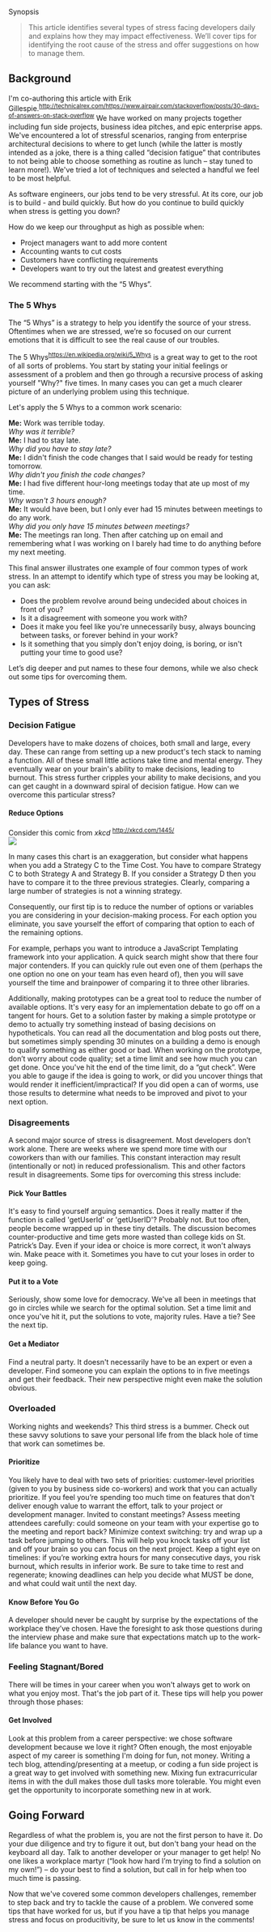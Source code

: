 Synopsis
> This article identifies several types of stress facing developers daily and explains how they may impact effectiveness. We’ll cover tips for identifying the root cause of the stress and offer suggestions on how to manage them.

## Background
I'm co-authoring this article with Erik Gillespie.<sup>http://technicalrex.com/</sup><sup>https://www.airpair.com/stackoverflow/posts/30-days-of-answers-on-stack-overflow</sup> We have worked on many projects together including fun side projects, business idea pitches, and epic enterprise apps. We've encountered a lot of stressful scenarios, ranging from enterprise architectural decisions to where to get lunch (while the latter is mostly intended as a joke, there is a thing called “decision fatigue” that contributes to not being able to choose something as routine as lunch – stay tuned to learn more!). We've tried a lot of techniques and selected a handful we feel to be most helpful.

As software engineers, our jobs tend to be very stressful.  At its core, our job is to build - and build quickly. But how do you continue to build quickly when stress is getting you down?

How do we keep our throughput as high as possible when:

- Project managers want to add more content
- Accounting wants to cut costs
- Customers have conflicting requirements
- Developers want to try out the latest and greatest everything

We recommend starting with the “5 Whys”.

### The 5 Whys
The “5 Whys” is a strategy to help you identify the source of your stress. Oftentimes when we are stressed, we’re so focused on our current emotions that it is difficult to see the real cause of our troubles.

The 5 Whys<sup>https://en.wikipedia.org/wiki/5_Whys</sup> is a great way to get to the root of all sorts of problems. You start by stating your initial feelings or assessment of a problem and then go through a recursive process of asking yourself "Why?" five times. In many cases you can get a much clearer picture of an underlying problem using this technique.

Let's apply the 5 Whys to a common work scenario:


**Me:** Work was terrible today.<br>
*Why was it terrible?*<br>
**Me:** I had to stay late.<br>
*Why did you have to stay late?*<br>
**Me:** I didn't finish the code changes that I said would be ready for testing tomorrow.<br>
*Why didn't you finish the code changes?*<br>
**Me:** I had five different hour-long meetings today that ate up most of my time.<br>
*Why wasn't 3 hours enough?*<br>
**Me:** It would have been, but I only ever had 15 minutes between meetings to do any work.<br>
*Why did you only have 15 minutes between meetings?*<br>
**Me:** The meetings ran long. Then after catching up on email and remembering what I was working on I barely had time to do anything before my next meeting.


This final answer illustrates one example of four common types of work stress. In an attempt to identify which type of stress you may be looking at, you can ask:

- Does the problem revolve around being undecided about choices in front of you?
- Is it a disagreement with someone you work with?
- Does it make you feel like you're unnecessarily busy, always bouncing between tasks, or forever behind in your work?
- Is it something that you simply don't enjoy doing, is boring, or isn't putting your time to good use?

Let’s dig deeper and put names to these four demons, while we also check out some tips for overcoming them.

## Types of Stress
### Decision Fatigue
Developers have to make dozens of choices, both small and large, every day. These can range from setting up a new product's tech stack to naming a function. All of these small little actions take time and mental energy. They eventually wear on your brain's ability to make decisions, leading to burnout. This stress further cripples your ability to make decisions, and you can get caught in a downward spiral of decision fatigue. How can we overcome this particular stress? 

#### Reduce Options
Consider this comic from *xkcd* <sup>http://xkcd.com/1445/</sup><br>
<img src="https://imgs.xkcd.com/comics/efficiency.png"/>

In many cases this chart is an exaggeration, but consider what happens when you add a Strategy C to the Time Cost. You have to compare Strategy C to both Strategy A and Strategy B. If you consider a Strategy D then you have to compare it to the three previous strategies. Clearly, comparing a large number of strategies is not a winning strategy.

Consequently, our first tip is to reduce the number of options or variables you are considering in your decision-making process. For each option you eliminate, you save yourself the effort of comparing that option to each of the remaining options.

For example, perhaps you want to introduce a JavaScript Templating framework into your application. A quick search might show that there four major contenders. If you can quickly rule out even one of them (perhaps the one option no one on your team has even heard of), then you will save yourself the time and brainpower of comparing it to three other libraries.

Additionally, making prototypes can be a great tool to reduce the number of available options. It's very easy for an implementation debate to go off on a tangent for hours.  Get to a solution faster by making a simple prototype or demo to actually try something instead of basing decisions on hypotheticals.  You can read all the documentation and blog posts out there, but sometimes simply spending 30 minutes on a building a demo is enough to qualify something as either good or bad.  When working on the prototype, don’t worry about code quality; set a time limit and see how much you can get done. Once you've hit the end of the time limit, do a “gut check”. Were you able to gauge if the idea is going to work, or did you uncover things that would render it inefficient/impractical? If you did open a can of worms, use those results to determine what needs to be improved and pivot to your next option.

### Disagreements
A second major source of stress is disagreement. Most developers don’t work alone.  There are weeks where we spend more time with our coworkers than with our families.  This constant interaction may result (intentionally or not) in reduced professionalism. This and other factors result in disagreements. Some tips for overcoming this stress include:

#### Pick Your Battles
It's easy to find yourself arguing semantics.  Does it really matter if the function is called 'getUserId' or 'getUserID'? Probably not. But too often, people become wrapped up in these tiny details.  The discussion becomes counter-productive and time gets more wasted than college kids on St. Patrick’s Day. Even if your idea or choice is more correct, it won't always win. Make peace with it. Sometimes you have to cut your loses in order to keep going.

#### Put it to a Vote
Seriously, show some love for democracy. We've all been in meetings that go in circles while we search for the optimal solution.  Set a time limit and once you've hit it, put the solutions to vote, majority rules. Have a tie? See the next tip.

#### Get a Mediator
Find a neutral party.  It doesn't necessarily have to be an expert or even a developer.  Find someone you can explain the options to in five meetings and get their feedback.  Their new perspective might even make the solution obvious.

### Overloaded
Working nights and weekends? This third stress is a bummer. Check out these savvy solutions to save your personal life from the black hole of time that work can sometimes be.

#### Prioritize
You likely have to deal with two sets of priorities: customer-level priorities (given to you by business side co-workers) and work that you can actually prioritize. If you feel you’re spending too much time on features that don't deliver enough value to warrant the effort, talk to your project or development manager. Invited to constant meetings? Assess meeting attendees carefully: could someone on your team with your expertise go to the meeting and report back? Minimize context switching: try and wrap up a task before jumping to others. This will help you knock tasks off your list and off your brain so you can focus on the next project. Keep a tight eye on timelines: if you’re working extra hours for many consecutive days, you risk burnout, which results in inferior work. Be sure to take time to rest and regenerate; knowing deadlines can help you decide what MUST be done, and what could wait until the next day. 

#### Know Before You Go
A developer should never be caught by surprise by the expectations of the workplace they’ve chosen. Have the foresight to ask those questions during the interview phase and make sure that expectations match up to the work-life balance you want to have. 

### Feeling Stagnant/Bored
There will be times in your career when you won't always get to work on what you enjoy most. That's the job part of it. These tips will help you power through those phases: 

#### Get Involved
Look at this problem from a career perspective: we chose software development because we love it right? Often enough, the most enjoyable aspect of my career is something I'm doing for fun, not money. Writing a tech blog, attending/presenting at a meetup, or coding a fun side project is a great way to get involved with something new. Mixing fun extracurricular items in with the dull makes those dull tasks more tolerable.  You might even get the opportunity to incorporate something new in at work.

## Going Forward
Regardless of what the problem is, you are not the first person to have it. Do your due diligence and try to figure it out, but don't bang your head on the keyboard all day. Talk to another developer or your manager to get help! No one likes a workplace martyr (“look how hard I’m trying to find a solution on my own!”) – do your best to find a solution, but call in for help when too much time is passing.

Now that we've covered some common developers challenges, remember to step back and try to tackle the cause of a problem.  We convered some tips that have worked for us, but if you have a tip that helps you manage stress and focus on producitivity, be sure to let us know in the comments!